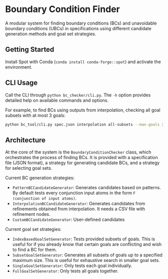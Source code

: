 # Boundary Condition Finder

A modular system for finding boundary conditions (BCs) and unavoidable boundary conditions (UBCs) in specifications using different candidate generation methods and goal set strategies.

## Getting Started
Install Spot with Conda (`conda install conda-forge::spot`) and activate the environment.

## CLI Usage
Call the CLI through `python bc_checker/cli.py`. The `-h` option provides detailed help on available commands and options.

For example, to find BCs using outputs from interpolation, checking all goal subsets with at most 3 goals:
```bash
python bc_tool/cli.py spec.json interpolation all-subsets --max-goals 3 --interpolation-csv refinement_nodes.csv
```

## Architecture
At the core of the system is the `BoundaryConditionChecker` class, which orchestrates the process of finding BCs. It is provided with a specification file (JSON format), a strategy for generating candidate BCs, and a strategy for selecting goal sets.

Current BC generation strategies:
- `PatternBCCandidateGenerator`: Generates candidates based on patterns. By default tests every conjunction input atoms in the form `F (conjunction of input atoms)`.
- `InterpolationBCCandidateGenerator`: Generates candidates from refinements obtained from interpolation. It needs a CSV file with refinement nodes.
- `CustomBCCandidateGenerator`: User-defined candidates

Current goal set strategies:
- `IndexBasedGoalSetGenerator`: Tests provided subsets of goals. This is useful for if you already know that certain goals are conflicting and wish to find a BC for them.
- `SubsetGoalSetGenerator`: Generates all subsets of goals up to a specified maximum size. This is useful for exhaustive search in smaller goal sets.
- `SingleGoalSetGenerator`: Only tests each goal individually.
- `FullGoalSetGenerator`: Only tests all goals together.